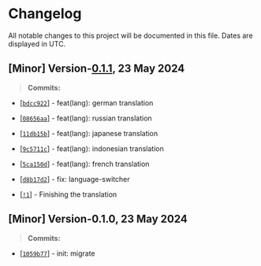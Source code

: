 # Changelog

All notable changes to this project will be documented in this file. Dates are displayed in UTC.

## [Minor] Version-[0.1.1](https://gitlab.com/rvnrstnsyh/redvelvet/compare/0.1.0...0.1.1), 23 May 2024


> **Commits:**

- [[`bdcc922`](https://gitlab.com/rvnrstnsyh/redvelvet/commit/bdcc922f970335af453753a5f74bc15843e169a8)] - feat(lang): german translation
- [[`08656aa`](https://gitlab.com/rvnrstnsyh/redvelvet/commit/08656aa69d8cf9f55ec8f78738a0e495c3ed045f)] - feat(lang): russian translation
- [[`11db15b`](https://gitlab.com/rvnrstnsyh/redvelvet/commit/11db15b4ff3081a57eb3611d2d44e98b2eed4e5d)] - feat(lang): japanese translation
- [[`9c5711c`](https://gitlab.com/rvnrstnsyh/redvelvet/commit/9c5711ccecbc5c7b502754cd7435e620ae394457)] - feat(lang): indonesian translation
- [[`5ca150d`](https://gitlab.com/rvnrstnsyh/redvelvet/commit/5ca150d27c0bfae3dd89eaa3b071ec0276970858)] - feat(lang): french translation
- [[`d8b17d2`](https://gitlab.com/rvnrstnsyh/redvelvet/commit/d8b17d2a59f4b1c38927d6f1ffd0a3e136e9ebff)] - fix: language-switcher


- [[`!1`](https://gitlab.com/rvnrstnsyh/redvelvet/merge_requests/1)] - Finishing the translation
## [Minor] Version-0.1.0, 23 May 2024


> **Commits:**

- [[`1059b77`](https://gitlab.com/rvnrstnsyh/redvelvet/commit/1059b779db7a3623f2dcdc253eb34d39a6c07b6a)] - init: migrate


